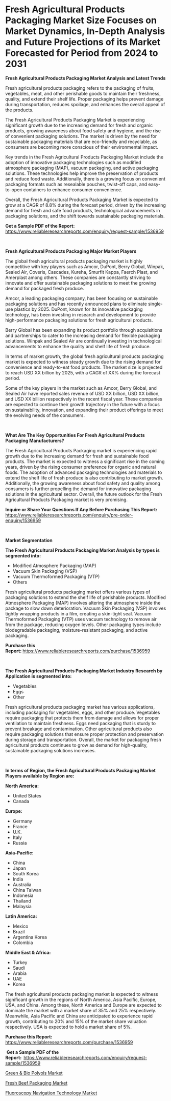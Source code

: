<p><h1>Fresh Agricultural Products Packaging Market Size Focuses on Market Dynamics, In-Depth Analysis and Future Projections of its Market Forecasted for Period from 2024 to 2031</h1></p><p><strong>Fresh Agricultural Products Packaging Market Analysis and Latest Trends</strong></p>
<p><p>Fresh agricultural products packaging refers to the packaging of fruits, vegetables, meat, and other perishable goods to maintain their freshness, quality, and extend their shelf life. Proper packaging helps prevent damage during transportation, reduces spoilage, and enhances the overall appeal of the products.</p><p>The Fresh Agricultural Products Packaging Market is experiencing significant growth due to the increasing demand for fresh and organic products, growing awareness about food safety and hygiene, and the rise of convenient packaging solutions. The market is driven by the need for sustainable packaging materials that are eco-friendly and recyclable, as consumers are becoming more conscious of their environmental impact.</p><p>Key trends in the Fresh Agricultural Products Packaging Market include the adoption of innovative packaging technologies such as modified atmosphere packaging (MAP), vacuum packaging, and active packaging solutions. These technologies help improve the preservation of products and reduce food waste. Additionally, there is a growing focus on convenient packaging formats such as resealable pouches, twist-off caps, and easy-to-open containers to enhance consumer convenience.</p><p>Overall, the Fresh Agricultural Products Packaging Market is expected to grow at a CAGR of 8.8% during the forecast period, driven by the increasing demand for fresh and safe food products, technological advancements in packaging solutions, and the shift towards sustainable packaging materials.</p></p>
<p><strong>Get a Sample PDF of the Report:&nbsp;</strong> <a href="https://www.reliableresearchreports.com/enquiry/request-sample/1536959">https://www.reliableresearchreports.com/enquiry/request-sample/1536959</a></p>
<p>&nbsp;</p>
<p><strong>Fresh Agricultural Products Packaging Major Market Players</strong></p>
<p><p>The global fresh agricultural products packaging market is highly competitive with key players such as Amcor, DuPont, Berry Global, Winpak, Sealed Air, Coveris, Cascades, Kureha, Smurfit Kappa, Faerch Plast, and Amerplast among others. These companies are constantly striving to innovate and offer sustainable packaging solutions to meet the growing demand for packaged fresh produce.</p><p>Amcor, a leading packaging company, has been focusing on sustainable packaging solutions and has recently announced plans to eliminate single-use plastics by 2025. DuPont, known for its innovative packaging technology, has been investing in research and development to provide high-performance packaging solutions for fresh agricultural products.</p><p>Berry Global has been expanding its product portfolio through acquisitions and partnerships to cater to the increasing demand for flexible packaging solutions. Winpak and Sealed Air are continually investing in technological advancements to enhance the quality and shelf life of fresh produce.</p><p>In terms of market growth, the global fresh agricultural products packaging market is expected to witness steady growth due to the rising demand for convenience and ready-to-eat food products. The market size is projected to reach USD XX billion by 2025, with a CAGR of XX% during the forecast period.</p><p>Some of the key players in the market such as Amcor, Berry Global, and Sealed Air have reported sales revenue of USD XX billion, USD XX billion, and USD XX billion respectively in the recent fiscal year. These companies are expected to continue their growth trajectory in the future with a focus on sustainability, innovation, and expanding their product offerings to meet the evolving needs of the consumers.</p></p>
<p>&nbsp;</p>
<p><strong>What Are The Key Opportunities For Fresh Agricultural Products Packaging Manufacturers?</strong></p>
<p><p>The Fresh Agricultural Products Packaging market is experiencing rapid growth due to the increasing demand for fresh and sustainable food products. The market is expected to witness a significant rise in the coming years, driven by the rising consumer preference for organic and natural foods. The adoption of advanced packaging technologies and materials to extend the shelf life of fresh produce is also contributing to market growth. Additionally, the growing awareness about food safety and quality among consumers is further propelling the demand for innovative packaging solutions in the agricultural sector. Overall, the future outlook for the Fresh Agricultural Products Packaging market is very promising.</p></p>
<p><strong>Inquire or Share Your Questions If Any Before Purchasing This Report:</strong> <a href="https://www.reliableresearchreports.com/enquiry/pre-order-enquiry/1536959">https://www.reliableresearchreports.com/enquiry/pre-order-enquiry/1536959</a></p>
<p>&nbsp;</p>
<p><strong>Market Segmentation</strong></p>
<p><strong>The Fresh Agricultural Products Packaging Market Analysis by types is segmented into:</strong></p>
<p><ul><li>Modified Atmosphere Packaging (MAP)</li><li>Vacuum Skin Packaging (VSP)</li><li>Vacuum Thermoformed Packaging (VTP)</li><li>Others</li></ul></p>
<p><p>Fresh agricultural products packaging market offers various types of packaging solutions to extend the shelf life of perishable products. Modified Atmosphere Packaging (MAP) involves altering the atmosphere inside the package to slow down deterioration. Vacuum Skin Packaging (VSP) involves tightly wrapping products in a film, creating a skin-tight seal. Vacuum Thermoformed Packaging (VTP) uses vacuum technology to remove air from the package, reducing oxygen levels. Other packaging types include biodegradable packaging, moisture-resistant packaging, and active packaging.</p></p>
<p><strong>Purchase this Report:&nbsp;</strong><a href="https://www.reliableresearchreports.com/purchase/1536959">https://www.reliableresearchreports.com/purchase/1536959</a></p>
<p>&nbsp;</p>
<p><strong>The Fresh Agricultural Products Packaging Market Industry Research by Application is segmented into:</strong></p>
<p><ul><li>Vegetables</li><li>Eggs</li><li>Other</li></ul></p>
<p><p>Fresh agricultural products packaging market has various applications, including packaging for vegetables, eggs, and other produce. Vegetables require packaging that protects them from damage and allows for proper ventilation to maintain freshness. Eggs need packaging that is sturdy to prevent breakage and contamination. Other agricultural products also require packaging solutions that ensure proper protection and preservation during storage and transportation. Overall, the market for packaging fresh agricultural products continues to grow as demand for high-quality, sustainable packaging solutions increases.</p></p>
<p>&nbsp;</p>
<p><strong>In terms of Region, the Fresh Agricultural Products Packaging Market Players available by Region are:</strong></p>
<p>
    <p> <strong> North America: </strong>
        <ul>
            <li>United States</li>
            <li>Canada</li>
        </ul>
        </p> 
    <p> <strong> Europe: </strong>
        <ul>
            <li>Germany</li>
            <li>France</li>
            <li>U.K.</li>
            <li>Italy</li>
            <li>Russia</li>
        </ul>
        </p> 
    <p> <strong> Asia-Pacific: </strong>
        <ul>
            <li>China</li>
            <li>Japan</li>
            <li>South Korea</li>
            <li>India</li>
            <li>Australia</li>
            <li>China Taiwan</li>
            <li>Indonesia</li>
            <li>Thailand</li>
            <li>Malaysia</li>
        </ul>
        </p> 
    <p> <strong> Latin America: </strong>
        <ul>
            <li>Mexico</li>
            <li>Brazil</li>
            <li>Argentina Korea</li>
            <li>Colombia</li>
        </ul>
        </p> 
    <p> <strong> Middle East & Africa: </strong>
        <ul>
            <li>Turkey</li>
            <li>Saudi</li>
            <li>Arabia</li>
            <li>UAE</li>
            <li>Korea</li>
        </ul>
    </p>
    </p>
<p><p>The fresh agricultural products packaging market is expected to witness significant growth in the regions of North America, Asia Pacific, Europe, USA, and China. Among these, North America and Europe are expected to dominate the market with a market share of 35% and 25% respectively. Meanwhile, Asia Pacific and China are anticipated to experience rapid growth, contributing to 20% and 15% of the market share valuation respectively. USA is expected to hold a market share of 5%.</p></p>
<p><strong>Purchase this Report: </strong><a href="https://www.reliableresearchreports.com/purchase/1536959">https://www.reliableresearchreports.com/purchase/1536959</a></p>
<p>&nbsp;<strong>Get a Sample PDF of the Report:&nbsp;&nbsp;</strong><a href="https://www.reliableresearchreports.com/enquiry/request-sample/1536959">https://www.reliableresearchreports.com/enquiry/request-sample/1536959</a></p>
<p><strong></strong></p>
<p><p><a href="https://github.com/kufem1/Market-Research-Report-List-1/blob/main/green-bio-polyols-market.md">Green & Bio Polyols Market</a></p><p><a href="https://github.com/singletonthaxterkelliehr2df/Market-Research-Report-List-1/blob/main/fresh-beef-packaging-market.md">Fresh Beef Packaging Market</a></p><p><a href="https://gentle-editor-9db.notion.site/Fluoroscopy-Navigation-Technology-Market-Size-Share-Trends-Analysis-Report-By-Application-Region-3f3dff0f678742c3afb110795431cfd8">Fluoroscopy Navigation Technology Market</a></p></p>